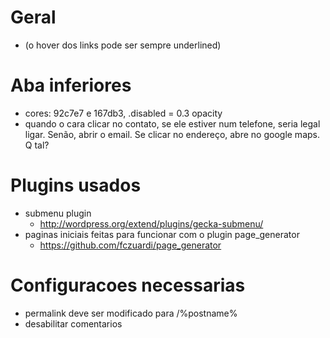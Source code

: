 
# Geral

* (o hover dos links pode ser sempre underlined)


# Aba inferiores

* cores: 92c7e7 e 167db3, .disabled = 0.3 opacity
* quando o cara clicar no contato, se ele estiver num telefone, seria legal ligar. Senão, abrir o email. Se clicar no endereço, abre no google maps. Q tal?

# Plugins usados

* submenu plugin
  * http://wordpress.org/extend/plugins/gecka-submenu/
* paginas iniciais feitas para funcionar com o plugin page_generator
  * https://github.com/fczuardi/page_generator

# Configuracoes necessarias

* permalink deve ser modificado para /%postname%
* desabilitar comentarios